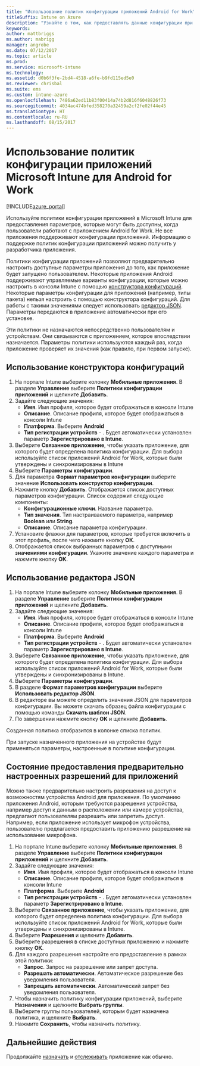 ```yaml
---
title: "Использование политик конфигурации приложений Android for Work"
titleSuffix: Intune on Azure
description: "Узнайте о том, как предоставлять данные конфигурации при работе с приложением Android for Work, используя политики конфигурации приложений.\""
keywords: 
author: mattbriggs
ms.author: mabrigg
manager: angrobe
ms.date: 07/12/2017
ms.topic: article
ms.prod: 
ms.service: microsoft-intune
ms.technology: 
ms.assetid: d0b6f3fe-2bd4-4518-a6fe-b9fd115ed5e0
ms.reviewer: chrisbal
ms.suite: ems
ms.custom: intune-azure
ms.openlocfilehash: 7486a62ed11b83f00414a74b2d816f6048826f73
ms.sourcegitcommit: 4034ac474bfed358270a32459a2cf2fe02f44e45
ms.translationtype: HT
ms.contentlocale: ru-RU
ms.lasthandoff: 08/15/2017
---
```

# <a name="how-to-use-microsoft-intune-app-configuration-policies-for-android-for-work"></a>Использование политик конфигурации приложений Microsoft Intune для Android for Work

[!INCLUDE[azure_portal](./includes/azure_portal.md)]

Используйте политики конфигурации приложений в Microsoft Intune для предоставления параметров, которые могут быть доступны, когда пользователи работают с приложением Android for Work. Не все приложения поддерживают конфигурации приложений. Информацию о поддержке политик конфигурации приложений можно получить у разработчика приложения.

Политики конфигурации приложений позволяют предварительно настроить доступные параметры приложения до того, как приложение будет запущено пользователем. Некоторые приложения Android поддерживают управляемые варианты конфигурации, которые можно настроить в консоли Intune с помощью [конструктора конфигураций](#use-configuration-designer). Некоторые параметры конфигурации для приложений (например, типы пакета) нельзя настроить с помощью конструктора конфигураций.  Для работы с такими значениями следует использовать [редактор JSON](#use-json-editor).   Параметры передаются в приложение автоматически при его установке.

Эти политики не назначаются непосредственно пользователям и устройствам. Они связываются с приложением, которое впоследствии назначается. Параметры политики используются каждый раз, когда приложение проверяет их значения (как правило, при первом запуске).

## <a name="use-configuration-designer"></a>Использование конструктора конфигураций

1. На портале Intune выберите колонку **Мобильные приложения**. В разделе **Управление** выберите **Политики конфигурации приложений** и щелкните **Добавить**.
2. Задайте следующие значения:
    - **Имя**. Имя профиля, которое будет отображаться в консоли Intune
    - **Описание**. Описание профиля, которое будет отображаться в консоли Intune
    - **Платформа**. Выберите **Android**
    - **Тип регистрации устройств** - . Будет автоматически установлен параметр **Зарегистрировано в Intune**.
3. Выберите **Связанное приложение**, чтобы указать приложение, для которого будет определена политика конфигурации.  Для выбора используйте список приложений Android for Work, которые были утверждены и синхронизированы в Intune
4. Выберите **Параметры конфигурации**.
5. Для параметра **Формат параметров конфигурации** выберите значение **Использовать конструктор конфигурации**.
6. Нажмите кнопку **Добавить**. Отображается список доступных параметров конфигурации. Список содержит следующие компоненты:
    - **Конфигурационные ключи**. Название параметра.
    - **Тип значения**. Тип настраиваемого параметра, например **Boolean** или **String**.
    - **Описание**. Описание параметра конфигурации.
7. Установите флажки для параметров, которые требуется включить в этот профиль, после чего нажмите кнопку **ОК**.
8. Отображается список выбранных параметров с доступными **значениями конфигурации**. Укажите значение каждого параметра и нажмите кнопку **ОК**.

## <a name="use-json-editor"></a>Использование редактора JSON

1. На портале Intune выберите колонку **Мобильные приложения**. В разделе **Управление** выберите **Политики конфигурации приложений** и щелкните **Добавить**.
2. Задайте следующие значения:
    - **Имя**. Имя профиля, которое будет отображаться в консоли Intune
    - **Описание**. Описание профиля, которое будет отображаться в консоли Intune
    - **Платформа**. Выберите **Android**
    - **Тип регистрации устройств** - . Будет автоматически установлен параметр **Зарегистрировано в Intune**.
3. Выберите **Связанное приложение**, чтобы указать приложение, для которого будет определена политика конфигурации.  Для выбора используйте список приложений Android for Work, которые были утверждены и синхронизированы в Intune.
5. Выберите **Параметры конфигурации**.
6. В разделе **Формат параметров конфигурации** выберите **Использовать редактор JSON**.
7. В редакторе вы можете определить значения JSON для параметров конфигурации. Вы можете скачать образец файла конфигурации с помощью команды **Скачать шаблон JSON**.
8. По завершении нажмите кнопку **ОК** и щелкните **Добавить**.

Созданная политика отобразится в колонке списка политик.



При запуске назначенного приложения на устройстве будут применяться параметры, настроенные в политике конфигурации.

## <a name="preconfigure-permissions-grant-state-for-apps"></a>Состояние предоставления предварительно настроенных разрешений для приложений

Можно также предварительно настроить разрешения на доступ к возможностям устройства Android для приложения. По умолчанию приложения Android, которым требуются разрешения устройства, например доступ к данным о расположении или камере устройства, предлагают пользователям разрешить или запретить доступ. Например, если приложение использует микрофон устройства, пользователю предлагается предоставить приложению разрешение на использование микрофона.

1. На портале Intune выберите колонку **Мобильные приложения**. В разделе **Управление** выберите **Политики конфигурации приложений** и щелкните **Добавить**.
2. Задайте следующие значения:
    - **Имя**. Имя профиля, которое будет отображаться в консоли Intune
    - **Описание**. Описание профиля, которое будет отображаться в консоли Intune
    - **Платформа**. Выберите **Android**
    - **Тип регистрации устройств** - . Будет автоматически установлен параметр **Зарегистрировано в Intune**.
3. Выберите **Связанное приложение**, чтобы указать приложение, для которого будет определена политика конфигурации.  Для выбора используйте список приложений Android for Work, которые были утверждены и синхронизированы в Intune.
5. Выберите **Разрешения** и щелкните **Добавить**.
6. Выберите разрешения в списке доступных приложению и нажмите кнопку **ОК**.
7. Для каждого разрешения настройте его предоставление в рамках этой политики:
    - **Запрос**. Запрос на разрешение или запрет доступа.
    - **Разрешать автоматически**. Автоматическое разрешение без уведомления пользователя.
    - **Запрещать автоматически**. Автоматический запрет без уведомления пользователя.
8. Чтобы назначить политику конфигурации приложений, выберите **Назначения** и щелкните **Выбрать группы**.
9. Выберите группы пользователей, которым будет назначена политика, и щелкните **Выбрать**.
10. Нажмите **Сохранить**, чтобы назначить политику.

## <a name="next-steps"></a>Дальнейшие действия

Продолжайте [назначать](apps-deploy.md) и [отслеживать](apps-monitor.md) приложение как обычно.

